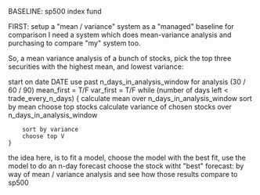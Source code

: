 BASELINE:
	sp500 index fund

FIRST:
	setup a "mean / variance" system as a "managed" baseline for comparison 
	I need a system which does mean-variance analysis and purchasing to compare "my" system too.

So, a mean variance analysis of a bunch of stocks, pick the top three securities with the highest mean, and lowest variance:

start on date DATE
	use past n_days_in_analysis_window for analysis (30 / 60 / 90)
	mean_first = T/F
	var_first = T/F
	while (number of days left < trade_every_n_days) {
		calculate mean over n_days_in_analysis_window
			sort by mean
			choose top stocks
				calculate variance of chosen stocks over n_days_in_analysis_window
		
		sort by variance
		choose top V
	}

the idea here,
	is to fit a model,
	choose the model with the best fit,
	use the model to do an n-day forecast
	choose the stock witht "best" forecast: by way of mean / variance analysis
	and see how those results compare to sp500
	
